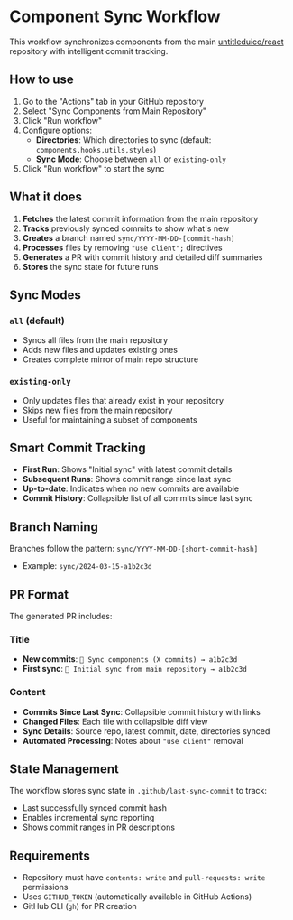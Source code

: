 # Component Sync Workflow

This workflow synchronizes components from the main [untitleduico/react](https://github.com/untitleduico/react) repository with intelligent commit tracking.

## How to use

1. Go to the "Actions" tab in your GitHub repository
2. Select "Sync Components from Main Repository"
3. Click "Run workflow"
4. Configure options:
   - **Directories**: Which directories to sync (default: `components,hooks,utils,styles`)
   - **Sync Mode**: Choose between `all` or `existing-only`
5. Click "Run workflow" to start the sync

## What it does

1. **Fetches** the latest commit information from the main repository
2. **Tracks** previously synced commits to show what's new
3. **Creates** a branch named `sync/YYYY-MM-DD-[commit-hash]`
4. **Processes** files by removing `"use client";` directives
5. **Generates** a PR with commit history and detailed diff summaries
6. **Stores** the sync state for future runs

## Sync Modes

### `all` (default)
- Syncs all files from the main repository
- Adds new files and updates existing ones
- Creates complete mirror of main repo structure

### `existing-only`
- Only updates files that already exist in your repository
- Skips new files from the main repository
- Useful for maintaining a subset of components

## Smart Commit Tracking

- **First Run**: Shows "Initial sync" with latest commit details
- **Subsequent Runs**: Shows commit range since last sync
- **Up-to-date**: Indicates when no new commits are available
- **Commit History**: Collapsible list of all commits since last sync

## Branch Naming

Branches follow the pattern: `sync/YYYY-MM-DD-[short-commit-hash]`
- Example: `sync/2024-03-15-a1b2c3d`

## PR Format

The generated PR includes:

### Title
- **New commits**: `🔄 Sync components (X commits) → a1b2c3d`
- **First sync**: `🎉 Initial sync from main repository → a1b2c3d`

### Content
- **Commits Since Last Sync**: Collapsible commit history with links
- **Changed Files**: Each file with collapsible diff view
- **Sync Details**: Source repo, latest commit, date, directories synced
- **Automated Processing**: Notes about `"use client"` removal

## State Management

The workflow stores sync state in `.github/last-sync-commit` to track:
- Last successfully synced commit hash
- Enables incremental sync reporting
- Shows commit ranges in PR descriptions

## Requirements

- Repository must have `contents: write` and `pull-requests: write` permissions
- Uses `GITHUB_TOKEN` (automatically available in GitHub Actions)
- GitHub CLI (`gh`) for PR creation